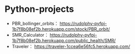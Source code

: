 # Python-projects

- PBR_bollinger_orbits：
https://rudolphy-pyfpj-1b7f8b08ef2b.herokuapp.com/stock/PBR_orbit/
- SMR_Calculator：
https://rudolphy-pyfpj-1b7f8b08ef2b.herokuapp.com/public_health/SMR/
- Traveler：
https://traveler-1ccea6e56fc5.herokuapp.com/

